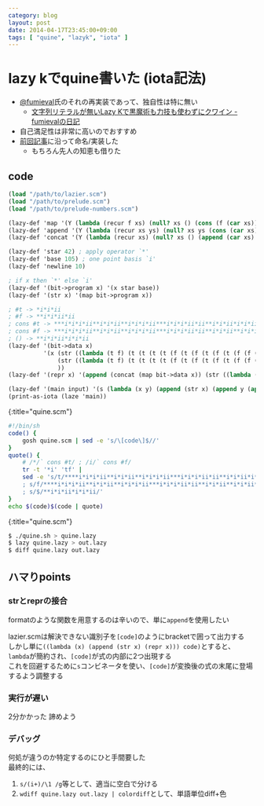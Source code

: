 ```yaml
---
category: blog
layout: post
date: 2014-04-17T23:45:00+09:00
tags: [ "quine", "lazyk", "iota" ]
---
```


# lazy kでquine書いた (iota記法)

-   [@fumieval](https://twitter.com/fumieval)氏のそれの再実装であって、独自性は特に無い
    -   [文字列リテラルが無いLazy Kで黒魔術も力技も使わずにクワイン - fumievalの日記](http://d.hatena.ne.jp/fumiexcel/20120402/1333343067)
-   自己満足性は非常に高いのでおすすめ
-   [前回記事](/blog/2014/04/17/how-to-write-a-quine/)に沿って命名/実装した
    -   もちろん先人の知恵も借りた

<!-- more -->

## code

``` scheme
(load "/path/to/lazier.scm")
(load "/path/to/prelude.scm")
(load "/path/to/prelude-numbers.scm")

(lazy-def 'map '(Y (lambda (recur f xs) (null? xs () (cons (f (car xs)) (recur f (cdr xs)))))))
(lazy-def 'append '(Y (lambda (recur xs ys) (null? xs ys (cons (car xs) (recur (cdr xs) ys))))))
(lazy-def 'concat '(Y (lambda (recur xs) (null? xs () (append (car xs) (recur (cdr xs)))))))

(lazy-def 'star 42) ; apply operator `*'
(lazy-def 'base 105) ; one point basis `i'
(lazy-def 'newline 10)

; if x then `*' else `i'
(lazy-def '(bit->program x) '(x star base))
(lazy-def '(str x) '(map bit->program x))

; #t -> *i*i*ii
; #f -> **i*i*ii*ii
; cons #t -> ***i*i*i*ii**i*i*ii**i*i*i*ii***i*i*i*ii*ii**i*i*ii*i*i*ii*i*i*ii
; cons #f -> ***i*i*i*ii**i*i*ii**i*i*i*ii***i*i*i*ii*ii**i*i*ii**i*i*ii*ii*i*i*ii
; () -> **i*i*ii*i*i*ii
(lazy-def '(bit->data x)
          '(x (str ((lambda (t f) (t (t (t (t (f (t (f (t (f (t (f (f (t (t (f (t (f (t (f (f (t (t (f (t (f (t (f (t (f (f (t (t (t (f (t (f (t (f (t (f (f (t (f (f (t (t (f (t (f (t (f (f (t (f (t (f (t (f (f (t (f (t (f (t (f (f ()))))))))))))))))))))))))))))))))))))))))))))))))))))))))))))))))))) (cons #t) (cons #f))) ; `` cons #t
              (str ((lambda (t f) (t (t (t (t (f (t (f (t (f (t (f (f (t (t (f (t (f (t (f (f (t (t (f (t (f (t (f (t (f (f (t (t (t (f (t (f (t (f (t (f (f (t (f (f (t (t (f (t (f (t (f (f (t (t (f (t (f (t (f (f (t (f (f (t (f (t (f (t (f (f ()))))))))))))))))))))))))))))))))))))))))))))))))))))))))))))))))))))))) (cons #t) (cons #f))) ; `` cons #f
              ))
(lazy-def '(repr x) '(append (concat (map bit->data x)) (str ((lambda (t f) (t (t (f (t (f (t (f (f (t (f (t (f (t (f (f ())))))))))))))))) (cons #t) (cons #f)))))

(lazy-def '(main input) '(s (lambda (x y) (append (str x) (append y (append (cons newline ()) end-of-output)))) repr code))
(print-as-iota (laze 'main))
```
{:title="quine.scm"}

``` sh
#!/bin/sh
code() {
    gosh quine.scm | sed -e 's/\[code\]$//'
}
quote() {
    # /*/` cons #t/ ; /i/` cons #f/
    tr -t '*i' 'tf' |
    sed -e 's/t/****i*i*i*ii**i*i*ii**i*i*i*ii***i*i*i*ii*ii**i*i*ii*i*i*ii*i*i*ii/g
    ; s/f/****i*i*i*ii**i*i*ii**i*i*i*ii***i*i*i*ii*ii**i*i*ii**i*i*ii*ii*i*i*ii/g
    ; s/$/**i*i*ii*i*i*ii/'
}
echo $(code)$(code | quote)
```
{:title="quine.scm"}

``` sh
$ ./quine.sh > quine.lazy
$ lazy quine.lazy > out.lazy
$ diff quine.lazy out.lazy
```

## ハマりpoints

### strとreprの接合
formatのような関数を用意するのは辛いので、単に`append`を使用したい

lazier.scmは解決できない識別子を`[code]`のようにbracketで囲って出力する  
しかし単に`((lambda (x) (append (str x) (repr x))) code)`とすると、`lambda`が簡約され、`[code]`が式の内部に2つ出現する  
これを回避するために`s`コンビネータを使い、`[code]`が変換後の式の末尾に登場するよう調整する

### 実行が遅い
2分かかった 諦めよう

### デバッグ
何処が違うのか特定するのにひと手間要した  
最終的には、

1.  `s/(i+)/\1 /g`等として、適当に空白で分ける
2.  `wdiff quine.lazy out.lazy | colordiff`として、単語単位diff+色
